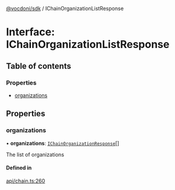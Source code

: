 [@vocdoni/sdk](/sdk) / IChainOrganizationListResponse

# Interface: IChainOrganizationListResponse

## Table of contents

### Properties

- [organizations](IChainOrganizationListResponse#organizations)

## Properties

### organizations

• **organizations**: [`IChainOrganizationResponse`](IChainOrganizationResponse)[]

The list of organizations

#### Defined in

[api/chain.ts:260](https://github.com/vocdoni/vocdoni-sdk/blob/ee6390524b82e6ef535da03c0e3bb826e450e622/src/api/chain.ts#L260)
